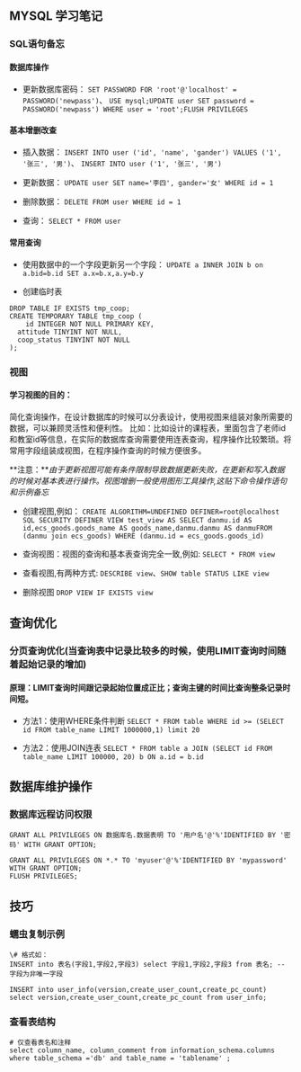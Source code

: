 ## MYSQL 学习笔记

### SQL语句备忘

#### 数据库操作

* 更新数据库密码：
`SET PASSWORD FOR 'root'@'localhost' = PASSWORD('newpass')`、
`USE mysql;UPDATE user SET password = PASSWORD('newpass') WHERE user = 'root';FLUSH PRIVILEGES`


#### 基本增删改查

* 插入数据：
`INSERT INTO user ('id', 'name', 'gander') VALUES ('1', '张三', '男')`、
`INSERT INTO user ('1', '张三', '男')`

* 更新数据：
`UPDATE user SET name='李四', gander='女' WHERE id = 1`

* 删除数据：
`DELETE FROM user WHERE id = 1`

* 查询：
`SELECT * FROM user`

#### 常用查询
* 使用数据中的一个字段更新另一个字段：
`UPDATE a INNER JOIN b on a.bid=b.id SET a.x=b.x,a.y=b.y `

* 创建临时表
```
DROP TABLE IF EXISTS tmp_coop;
CREATE TEMPORARY TABLE tmp_coop (
	id INTEGER NOT NULL PRIMARY KEY,
  attitude TINYINT NOT NULL,
  coop_status TINYINT NOT NULL
);
```

### 视图
#### 学习视图的目的：
简化查询操作，在设计数据库的时候可以分表设计，使用视图来组装对象所需要的数据，可以兼顾灵活性和便利性。
比如：比如设计的课程表，里面包含了老师id和教室id等信息，在实际的数据库查询需要使用连表查询，程序操作比较繁琐。将常用字段组装成视图，在程序操作查询的时候方便很多。

**注意：***由于更新视图可能有条件限制导致数据更新失败，在更新和写入数据的时候对基本表进行操作。视图增删一般使用图形工具操作,这贴下命令操作语句和示例备忘*

* 创建视图,例如：
    `CREATE ALGORITHM=UNDEFINED
    DEFINER=root@localhost
    SQL SECURITY DEFINER
    VIEW test_view AS
    SELECT danmu.id AS id,ecs_goods.goods_name AS goods_name,danmu.danmu AS danmuFROM (danmu join ecs_goods) WHERE (danmu.id = ecs_goods.goods_id)`

* 查询视图：视图的查询和基本表查询完全一致,例如:
`SELECT * FROM view`

* 查看视图,有两种方式:
`DESCRIBE view`、`SHOW table STATUS LIKE view`

* 删除视图
`DROP VIEW IF EXISTS view`

## 查询优化

### 分页查询优化(当查询表中记录比较多的时候，使用LIMIT查询时间随着起始记录的增加)

#### 原理：LIMIT查询时间跟记录起始位置成正比；查询主键的时间比查询整条记录时间短。

* 方法1：使用WHERE条件判断
`SELECT * FROM table WHERE id >= (SELECT id FROM table_name LIMIT 1000000,1) limit 20`

* 方法2：使用JOIN连表
`SELECT * FROM table a JOIN (SELECT id FROM table_name LIMIT 100000, 20) b ON a.id = b.id`


## 数据库维护操作

### 数据库远程访问权限
```
GRANT ALL PRIVILEGES ON 数据库名.数据表明 TO '用户名'@'%'IDENTIFIED BY '密码' WITH GRANT OPTION;

GRANT ALL PRIVILEGES ON *.* TO 'myuser'@'%'IDENTIFIED BY 'mypassword' WITH GRANT OPTION;
FLUSH PRIVILEGES;
```
## 技巧

### 蠕虫复制示例
```
\# 格式如：
INSERT into 表名(字段1,字段2,字段3) select 字段1,字段2,字段3 from 表名; -- 字段为非唯一字段

INSERT into user_info(version,create_user_count,create_pc_count) select version,create_user_count,create_pc_count from user_info;
```

### 查看表结构
```
# 仅查看表名和注释
select column_name, column_comment from information_schema.columns where table_schema ='db' and table_name = 'tablename' ;
```

